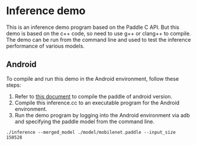 # Inference demo

This is an inference demo program based on the Paddle C API. But this demo is based on the c++ code, so need to use g++ or clang++ to compile. 
The demo can be run from the command line and used to test the inference performance of various models.

## Android
To compile and run this demo in the Android environment, follow these steps:

1. Refer to [this document](https://github.com/PaddlePaddle/Paddle/blob/develop/doc/howto/cross_compiling/cross_compiling_for_android_cn.md) to compile the paddle of android version.
2. Compile this inference.cc to an executable program for the Android environment.
3. Run the demo program by logging into the Android environment via adb and specifying the paddle model from the command line.
```
./inference --merged_model ./model/mobilenet.paddle --input_size 150528
```
